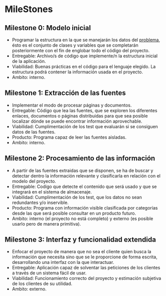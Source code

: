 # MileStones

## Milestone 0: Modelo inicial
- Programar la estructura en la que se manejarán los datos del [problema](HUs.md), ésto es el conjunto de clases y variables que se completarán posteriormente con el fin de englobar todo el código del proyecto.
- Entregable: Archivo/s de código que implemente/n la estructura inicial de la aplicación.
- Viabilidad: Buenas prácticas en el código para el lenguaje elegido. La estructura podrá contener la información usada en el proyecto.
- Ambito: interno.

## Milestone 1: Extracción de las fuentes
- Implementar el modo de procesar páginas y documentos.
- Entregable: Código que lea las fuentes, que se exploren los diferentes enlaces, documentos o páginas distribuidas para que sea posible localizar dónde se puede encontrar información aprovechable.
- Viabilidad: Cumplimentación de los test que evaluarán si se consiguen datos de las fuentes.
- Producto: Programa capaz de leer las fuentes aisladas.
- Ambito: interno.

## Milestone 2: Procesamiento de las información 
 - A partir de las fuentes extraidas que se disponen, se ha de buscar y detectar dentro la información relevante y clasificarla en relación con el modelo del proyecto.
 - Entregable: Codigo que detecte el contenido que será usado y que se integrará en el sistema de almacenaje.
 - Viabilidad: Cumplimentación de los test, que los datos no sean redundantes y/o inservible.
 - Producto: Programa con información visible clasificada por categorías desde las que será posible consultar en un producto futuro.
- Ambito: interno (el proyecto no está completo) y externo (es posible usarlo pero de manera primitiva).

## Milestone 3: Interfaz y funcionalidad extendida
- Enfocar el proyecto de manera que no sea el cliente quien busca la información que necesita sino que se le proporcione de forma escrita, desarrollando una interfaz con la que interactuar.
- Entregable: Aplicación capaz de solventar las peticiones de los clientes a través de un sistema fácil de usar.
- Viabilidad: Funcionamiento correcto del proyecto y estimación subjetiva de los clientes de su utilidad.
- Ambito: externo.
